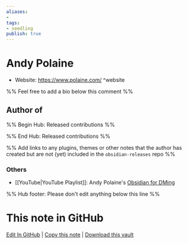 ```yaml
---
aliases:
- 
tags:
- seedling
publish: true
---
```


# Andy Polaine

<!-- - GitHub: [apolaine](https://github.com/apolaine/) ^github-->
<!-- - Discord: `@` ^discord-->
- Website: <https://www.polaine.com/> ^website
<!-- - [[Publish sites|Publish site]]: <https://> ^publish-->

%% Feel free to add a bio below this comment %%


## Author of

%% Begin Hub: Released contributions %%

<!--
### Plugins
-->

<!--
### Themes
-->

%% End Hub: Released contributions %%

%% Add links to any plugins, themes or other notes that the author has created but are not (yet) included in the `obsidian-releases` repo %%

<!--
### Unlisted plugins
-->


### Others

- [[YouTube|YouTube Playlist]]: Andy Polaine's [Obsidian for DMing](https://www.youtube.com/playlist?list=PLvLJHmYS4OnXZIvguaL6rnvkIbimzVqaI)


<!--
## Sponsor this author
-->

<!-- - [[GitHub sponsors]]: [Sponsor @apolaine on GitHub Sponsors](https://github.com/sponsors/apolaine) ^github-sponsor-->
<!-- - [[Buy me a coffee]]: <https://> ^buy-me-a-coffee-->
<!-- - [[PayPal]]: <https://> ^paypal-->
<!-- - [[Patreon]]: <https://> ^patreon-->

<!--
## Follow this author
-->

<!-- - [[YouTube Channels|On YouTube]]: <https://> ^youtube-->
<!-- - Twitter: <https://> ^twitter-->
<!-- - ... -->

%% Hub footer: Please don't edit anything below this line %%

# This note in GitHub

<span class="git-footer">[Edit In GitHub](https://github.dev/obsidian-community/obsidian-hub/blob/main/01%20-%20Community/People/apolaine.md "git-hub-edit-note") | [Copy this note](https://raw.githubusercontent.com/obsidian-community/obsidian-hub/main/01%20-%20Community/People/apolaine.md "git-hub-copy-note") | [Download this vault](https://github.com/obsidian-community/obsidian-hub/archive/refs/heads/main.zip "git-hub-download-vault") </span>
